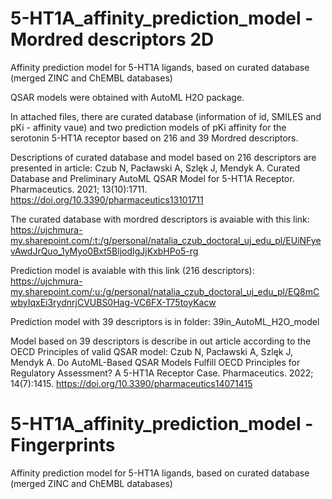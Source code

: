 # 5-HT1A_affinity_prediction_model - Mordred descriptors 2D
Affinity prediction model for 5-HT1A ligands, based on curated database (merged ZINC and ChEMBL databases)

QSAR models were obtained with AutoML H2O package. 

In attached files, there are curated database (information of id, SMILES and pKi - affinity vaue) and two prediction models of pKi affinity for the serotonin 5-HT1A receptor based on 216 and 39 Mordred descriptors.

Descriptions of curated database and model based on 216 descriptors are presented in article: 
Czub N, Pacławski A, Szlęk J, Mendyk A. Curated Database and Preliminary AutoML QSAR Model for 5-HT1A Receptor. Pharmaceutics. 2021; 13(10):1711. https://doi.org/10.3390/pharmaceutics13101711

The curated database with mordred descriptors is avaiable with this link:
https://ujchmura-my.sharepoint.com/:t:/g/personal/natalia_czub_doctoral_uj_edu_pl/EUiNFyevAwdJrQuo_1yMyo0Bxt5BljodIgJjKxbHPo5-rg

Prediction model is avaiable with this link (216 descriptors):
https://ujchmura-my.sharepoint.com/:u:/g/personal/natalia_czub_doctoral_uj_edu_pl/EQ8mCwbyIqxEi3rydnrjCVUBS0Hag-VC6FX-T75toyKacw


Prediction model with 39 descriptors is in folder: 39in_AutoML_H2O_model

Model based on 39 descriptors is describe in out article according to the OECD Principles of valid QSAR model:
Czub N, Pacławski A, Szlęk J, Mendyk A. Do AutoML-Based QSAR Models Fulfill OECD Principles for Regulatory Assessment? A 5-HT1A Receptor Case. Pharmaceutics. 2022; 14(7):1415. https://doi.org/10.3390/pharmaceutics14071415

# 5-HT1A_affinity_prediction_model - Fingerprints
Affinity prediction model for 5-HT1A ligands, based on curated database (merged ZINC and ChEMBL databases)
